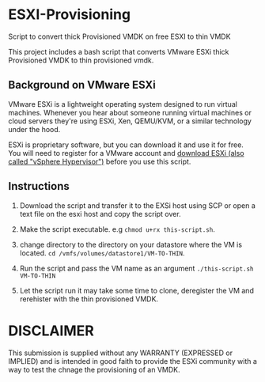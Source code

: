 # ESXI-Provisioning
Script to convert thick Provisioned VMDK on free ESXI to thin VMDK

This project includes a bash script that converts VMware ESXi thick Provisioned VMDK to thin provisioned vmdk.

## Background on VMware ESXi

VMware ESXi is a lightweight operating system designed to run virtual machines.
Whenever you hear about someone running virtual machines or cloud servers
they're using ESXi, Xen, QEMU/KVM, or a similar technology under the hood.

ESXi is proprietary software, but you can download it and use it for free. You
will need to register for a VMware account and [download ESXi (also called
"vSphere Hypervisor")](https://www.vmware.com/products/vsphere-hypervisor/)
before you use this script.

## Instructions

1.  Download the script and transfer it to the EXSi host using SCP or open a text file on the esxi host and copy the script over.

2.  Make the script executable. e.g `chmod u+rx this-script.sh`.

3.  change directory to the directory on your datastore where the VM is located. `cd /vmfs/volumes/datastore1/VM-TO-THIN`.

4.  Run the script and pass the VM name as an argument `./this-script.sh VM-TO-THIN`

5.  Let the script run it may take some time to clone, deregister the VM and rerehister with the thin provisioned VMDK.


DISCLAIMER
==========

This submission is supplied without any WARRANTY (EXPRESSED or IMPLIED)
and is intended in good faith to provide the ESXi community with a
way to test the chnage the provisioning of an VMDK.
